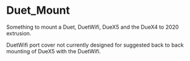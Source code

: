 # Duet_Mount
Something to mount a Duet, DuetWifi, DueX5 and the DueX4 to 2020 extrusion.

DuetWifi port cover not currently designed for suggested back to back mounting of DueX5 with the DuetWifi.

